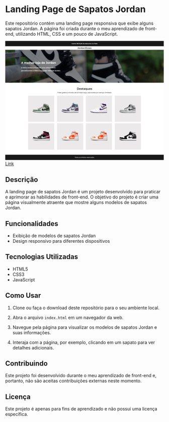 # Landing Page de Sapatos Jordan

Este repositório contém uma landing page responsiva que exibe alguns sapatos Jordan. A página foi criada durante o meu aprendizado de front-end, utilizando HTML, CSS e um pouco de JavaScript.

![Imagem do JordanShoes](imgs/ft_projeto.png)
<a href="https://jordan-shoes-projeto.netlify.app">Link</a>


## Descrição

A landing page de sapatos Jordan é um projeto desenvolvido para praticar e aprimorar as habilidades de front-end. O objetivo do projeto é criar uma página visualmente atraente que mostre alguns modelos de sapatos Jordan.

## Funcionalidades

- Exibição de modelos de sapatos Jordan
- Design responsivo para diferentes dispositivos


## Tecnologias Utilizadas

- HTML5
- CSS3
- JavaScript

## Como Usar

1. Clone ou faça o download deste repositório para o seu ambiente local.

2. Abra o arquivo `index.html` em um navegador da web.

3. Navegue pela página para visualizar os modelos de sapatos Jordan e suas informações.

4. Interaja com a página, por exemplo, clicando em um sapato para ver detalhes adicionais.

## Contribuindo

Este projeto foi desenvolvido durante o meu aprendizado de front-end e, portanto, não são aceitas contribuições externas neste momento.

## Licença

Este projeto é apenas para fins de aprendizado e não possui uma licença específica.


